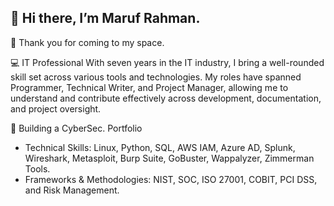 👋 Hi there, I’m Maruf Rahman.
---

👀 Thank you for coming to my space.

💻 IT Professional
With seven years in the IT industry, I bring a well-rounded skill set across various tools and technologies. My roles have spanned Programmer, Technical Writer, and Project Manager, allowing me to understand and contribute effectively across development, documentation, and project oversight.

🌱 Building a CyberSec. Portfolio
- Technical Skills: Linux, Python, SQL, AWS IAM, Azure AD, Splunk, Wireshark, Metasploit, Burp Suite, GoBuster, Wappalyzer, Zimmerman Tools.
- Frameworks & Methodologies: NIST, SOC, ISO 27001, COBIT, PCI DSS, and Risk Management.
